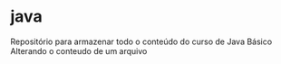 # java
Repositório para armazenar todo o conteúdo do curso de Java Básico
Alterando o conteudo de um arquivo
